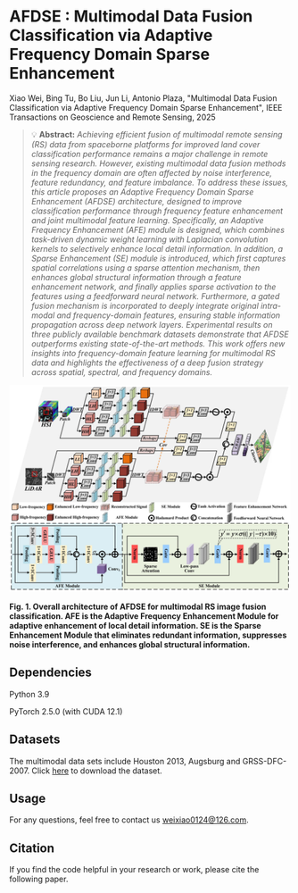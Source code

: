 # AFDSE : Multimodal Data Fusion Classification via Adaptive Frequency Domain Sparse Enhancement 

Xiao Wei, Bing Tu, Bo Liu, Jun Li, Antonio Plaza, "Multimodal Data Fusion Classification via Adaptive Frequency Domain Sparse Enhancement", IEEE Transactions on Geoscience and Remote Sensing, 2025


> 💡 **Abstract:**  *Achieving efficient fusion of multimodal remote sensing (RS) data from spaceborne platforms for improved land cover classification performance remains a major challenge in remote sensing research. However, existing multimodal data fusion methods in the frequency domain are often affected by noise interference, feature redundancy, and feature imbalance. To address these issues, this article proposes an Adaptive Frequency Domain Sparse Enhancement (AFDSE) architecture, designed to improve classification performance through frequency feature enhancement and joint multimodal feature learning. Specifically, an Adaptive Frequency Enhancement (AFE) module is designed, which combines task-driven dynamic weight learning with Laplacian convolution kernels to selectively enhance local detail information. In addition, a Sparse Enhancement (SE) module is introduced, which first captures spatial correlations using a sparse attention mechanism, then enhances global structural information through a feature enhancement network, and finally applies sparse activation to the features using a feedforward neural network. Furthermore, a gated fusion mechanism is incorporated to deeply integrate original intra-modal and frequency-domain features, ensuring stable information propagation across deep network layers. Experimental results on three publicly available benchmark datasets demonstrate that AFDSE outperforms existing state-of-the-art methods. This work offers new insights into frequency-domain feature learning for multimodal RS data and highlights the effectiveness of a deep fusion strategy across spatial, spectral, and frequency domains.*

![AFDSE Architecture diagram](./figs/Architecture_diagram.jpg)


**Fig. 1. Overall architecture of AFDSE for multimodal RS image fusion classification. AFE is the Adaptive Frequency Enhancement Module for adaptive enhancement of local detail information. SE is the Sparse Enhancement Module that eliminates redundant information, suppresses noise interference, and enhances global structural information.** 


## Dependencies

Python 3.9

PyTorch 2.5.0 (with CUDA 12.1)

## Datasets
The multimodal data sets include Houston 2013, Augsburg and GRSS-DFC-2007.
Click [here](https://drive.google.com/drive/folders/1zt18uhqqMSfp1g4DpxuDQTVpW6ukkMPN?usp=drive_link) to download the dataset.

## Usage
For any questions, feel free to contact us  [weixiao0124@126.com](mailto:weixiao0124@126.com).

## Citation
If you find the code helpful in your research or work, please cite the following paper.
